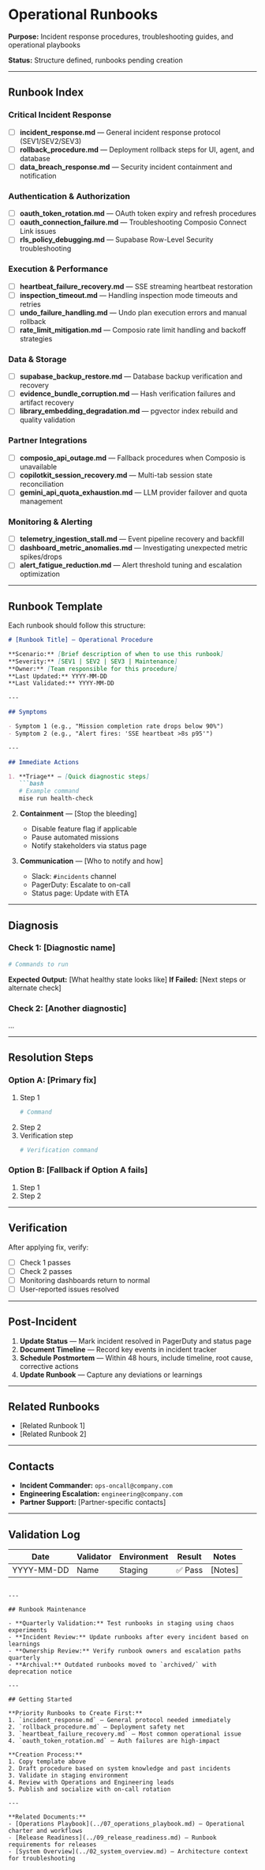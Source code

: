 # Operational Runbooks

**Purpose:** Incident response procedures, troubleshooting guides, and operational playbooks

**Status:** Structure defined, runbooks pending creation

---

## Runbook Index

### Critical Incident Response
- [ ] **incident_response.md** — General incident response protocol (SEV1/SEV2/SEV3)
- [ ] **rollback_procedure.md** — Deployment rollback steps for UI, agent, and database
- [ ] **data_breach_response.md** — Security incident containment and notification

### Authentication & Authorization
- [ ] **oauth_token_rotation.md** — OAuth token expiry and refresh procedures
- [ ] **oauth_connection_failure.md** — Troubleshooting Composio Connect Link issues
- [ ] **rls_policy_debugging.md** — Supabase Row-Level Security troubleshooting

### Execution & Performance
- [ ] **heartbeat_failure_recovery.md** — SSE streaming heartbeat restoration
- [ ] **inspection_timeout.md** — Handling inspection mode timeouts and retries
- [ ] **undo_failure_handling.md** — Undo plan execution errors and manual rollback
- [ ] **rate_limit_mitigation.md** — Composio rate limit handling and backoff strategies

### Data & Storage
- [ ] **supabase_backup_restore.md** — Database backup verification and recovery
- [ ] **evidence_bundle_corruption.md** — Hash verification failures and artifact recovery
- [ ] **library_embedding_degradation.md** — pgvector index rebuild and quality validation

### Partner Integrations
- [ ] **composio_api_outage.md** — Fallback procedures when Composio is unavailable
- [ ] **copilotkit_session_recovery.md** — Multi-tab session state reconciliation
- [ ] **gemini_api_quota_exhaustion.md** — LLM provider failover and quota management

### Monitoring & Alerting
- [ ] **telemetry_ingestion_stall.md** — Event pipeline recovery and backfill
- [ ] **dashboard_metric_anomalies.md** — Investigating unexpected metric spikes/drops
- [ ] **alert_fatigue_reduction.md** — Alert threshold tuning and escalation optimization

---

## Runbook Template

Each runbook should follow this structure:

```markdown
# [Runbook Title] — Operational Procedure

**Scenario:** [Brief description of when to use this runbook]
**Severity:** [SEV1 | SEV2 | SEV3 | Maintenance]
**Owner:** [Team responsible for this procedure]
**Last Updated:** YYYY-MM-DD
**Last Validated:** YYYY-MM-DD

---

## Symptoms

- Symptom 1 (e.g., "Mission completion rate drops below 90%")
- Symptom 2 (e.g., "Alert fires: 'SSE heartbeat >8s p95'")

---

## Immediate Actions

1. **Triage** — [Quick diagnostic steps]
   ```bash
   # Example command
   mise run health-check
   ```

2. **Containment** — [Stop the bleeding]
   - Disable feature flag if applicable
   - Pause automated missions
   - Notify stakeholders via status page

3. **Communication** — [Who to notify and how]
   - Slack: `#incidents` channel
   - PagerDuty: Escalate to on-call
   - Status page: Update with ETA

---

## Diagnosis

### Check 1: [Diagnostic name]
```bash
# Commands to run
```

**Expected Output:** [What healthy state looks like]
**If Failed:** [Next steps or alternate check]

### Check 2: [Another diagnostic]
...

---

## Resolution Steps

### Option A: [Primary fix]
1. Step 1
   ```bash
   # Command
   ```
2. Step 2
3. Verification step
   ```bash
   # Verification command
   ```

### Option B: [Fallback if Option A fails]
1. Step 1
2. Step 2

---

## Verification

After applying fix, verify:
- [ ] Check 1 passes
- [ ] Check 2 passes
- [ ] Monitoring dashboards return to normal
- [ ] User-reported issues resolved

---

## Post-Incident

1. **Update Status** — Mark incident resolved in PagerDuty and status page
2. **Document Timeline** — Record key events in incident tracker
3. **Schedule Postmortem** — Within 48 hours, include timeline, root cause, corrective actions
4. **Update Runbook** — Capture any deviations or learnings

---

## Related Runbooks

- [Related Runbook 1]
- [Related Runbook 2]

---

## Contacts

- **Incident Commander:** `ops-oncall@company.com`
- **Engineering Escalation:** `engineering@company.com`
- **Partner Support:** [Partner-specific contacts]

---

## Validation Log

| Date | Validator | Environment | Result | Notes |
|------|-----------|-------------|--------|-------|
| YYYY-MM-DD | Name | Staging | ✅ Pass | [Notes] |
```

---

## Runbook Maintenance

- **Quarterly Validation:** Test runbooks in staging using chaos experiments
- **Incident Review:** Update runbooks after every incident based on learnings
- **Ownership Review:** Verify runbook owners and escalation paths quarterly
- **Archival:** Outdated runbooks moved to `archived/` with deprecation notice

---

## Getting Started

**Priority Runbooks to Create First:**
1. `incident_response.md` — General protocol needed immediately
2. `rollback_procedure.md` — Deployment safety net
3. `heartbeat_failure_recovery.md` — Most common operational issue
4. `oauth_token_rotation.md` — Auth failures are high-impact

**Creation Process:**
1. Copy template above
2. Draft procedure based on system knowledge and past incidents
3. Validate in staging environment
4. Review with Operations and Engineering leads
5. Publish and socialize with on-call rotation

---

**Related Documents:**
- [Operations Playbook](../07_operations_playbook.md) — Operational charter and workflows
- [Release Readiness](../09_release_readiness.md) — Runbook requirements for releases
- [System Overview](../02_system_overview.md) — Architecture context for troubleshooting

